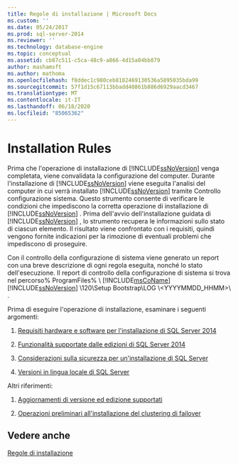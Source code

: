```yaml
---
title: Regole di installazione | Microsoft Docs
ms.custom: ''
ms.date: 05/24/2017
ms.prod: sql-server-2014
ms.reviewer: ''
ms.technology: database-engine
ms.topic: conceptual
ms.assetid: cb87c511-c5ca-48c9-a866-4d15a04bb879
author: mashamsft
ms.author: mathoma
ms.openlocfilehash: f8ddec1c980ceb8182469130536a5895035bda99
ms.sourcegitcommit: 57f1d15c67113bbadd40861b886d6929aacd3467
ms.translationtype: MT
ms.contentlocale: it-IT
ms.lasthandoff: 06/18/2020
ms.locfileid: "85065362"
---
```

# <a name="installation-rules"></a>Installation Rules
  Prima che l'operazione di installazione di [!INCLUDE[ssNoVersion](../../includes/ssnoversion-md.md)] venga completata, viene convalidata la configurazione del computer. Durante l'installazione di [!INCLUDE[ssNoVersion](../../includes/ssnoversion-md.md)] viene eseguita l'analisi del computer in cui verrà installato [!INCLUDE[ssNoVersion](../../includes/ssnoversion-md.md)] tramite Controllo configurazione sistema. Questo strumento consente di verificare le condizioni che impediscono la corretta operazione di installazione di [!INCLUDE[ssNoVersion](../../includes/ssnoversion-md.md)] . Prima dell'avvio dell'installazione guidata di [!INCLUDE[ssNoVersion](../../includes/ssnoversion-md.md)] , lo strumento recupera le informazioni sullo stato di ciascun elemento. Il risultato viene confrontato con i requisiti, quindi vengono fornite indicazioni per la rimozione di eventuali problemi che impediscono di proseguire.  
  
 Con il controllo della configurazione di sistema viene generato un report con una breve descrizione di ogni regola eseguita, nonché lo stato dell'esecuzione. Il report di controllo della configurazione di sistema si trova nel percorso% ProgramFiles% \\ [!INCLUDE[msCoName](../../includes/msconame-md.md)] [!INCLUDE[ssNoVersion](../../includes/ssnoversion-md.md)] \120\Setup Bootstrap\LOG \\<YYYYMMDD_HHMM>\\ .  
  
 Prima di eseguire l'operazione di installazione, esaminare i seguenti argomenti:  
  
1.  [Requisiti hardware e software per l'installazione di SQL Server 2014](hardware-and-software-requirements-for-installing-sql-server.md)  
  
2.  [Funzionalità supportate dalle edizioni di SQL Server 2014](../../../2014/getting-started/features-supported-by-the-editions-of-sql-server-2014.md)  
  
3.  [Considerazioni sulla sicurezza per un'installazione di SQL Server](../../../2014/sql-server/install/security-considerations-for-a-sql-server-installation.md)  
  
4.  [Versioni in lingua locale di SQL Server](../../../2014/sql-server/install/local-language-versions-in-sql-server.md)  
  
 Altri riferimenti:  
  
1.  [Aggiornamenti di versione ed edizione supportati](../../database-engine/install-windows/supported-version-and-edition-upgrades.md)  
  
2.  [Operazioni preliminari all'installazione del clustering di failover](../failover-clusters/install/before-installing-failover-clustering.md)  
  
## <a name="see-also"></a>Vedere anche  
 [Regole di installazione](../../../2014/sql-server/install/install-rules.md)  
  
  
